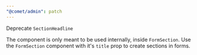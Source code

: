 ```yaml
---
"@comet/admin": patch
---
```


Deprecate `SectionHeadline`

The component is only meant to be used internally, inside `FormSection`.
Use the `FormSection` component with it's `title` prop to create sections in forms.
